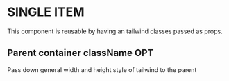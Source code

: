 # SINGLE ITEM

This component is reusable by having an tailwind classes passed as props.

## Parent container className OPT

Pass down general width and height style of tailwind to the parent
